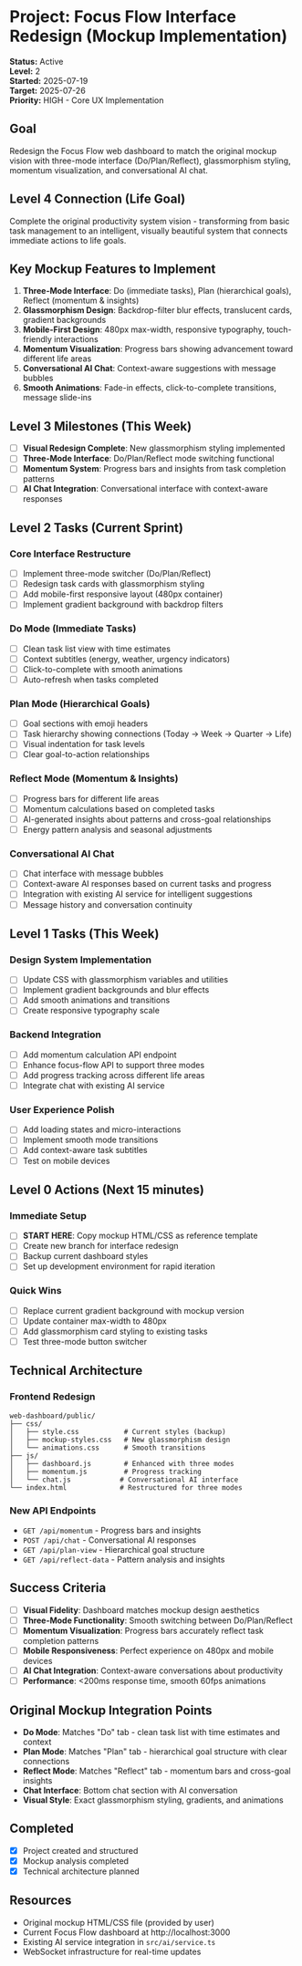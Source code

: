 # Project: Focus Flow Interface Redesign (Mockup Implementation)

**Status:** Active  
**Level:** 2  
**Started:** 2025-07-19  
**Target:** 2025-07-26  
**Priority:** HIGH - Core UX Implementation

## Goal
Redesign the Focus Flow web dashboard to match the original mockup vision with three-mode interface (Do/Plan/Reflect), glassmorphism styling, momentum visualization, and conversational AI chat.

## Level 4 Connection (Life Goal)
Complete the original productivity system vision - transforming from basic task management to an intelligent, visually beautiful system that connects immediate actions to life goals.

## Key Mockup Features to Implement
1. **Three-Mode Interface**: Do (immediate tasks), Plan (hierarchical goals), Reflect (momentum & insights)
2. **Glassmorphism Design**: Backdrop-filter blur effects, translucent cards, gradient backgrounds
3. **Mobile-First Design**: 480px max-width, responsive typography, touch-friendly interactions
4. **Momentum Visualization**: Progress bars showing advancement toward different life areas
5. **Conversational AI Chat**: Context-aware suggestions with message bubbles
6. **Smooth Animations**: Fade-in effects, click-to-complete transitions, message slide-ins

## Level 3 Milestones (This Week)
- [ ] **Visual Redesign Complete**: New glassmorphism styling implemented
- [ ] **Three-Mode Interface**: Do/Plan/Reflect mode switching functional
- [ ] **Momentum System**: Progress bars and insights from task completion patterns
- [ ] **AI Chat Integration**: Conversational interface with context-aware responses

## Level 2 Tasks (Current Sprint)

### Core Interface Restructure
- [ ] Implement three-mode switcher (Do/Plan/Reflect)
- [ ] Redesign task cards with glassmorphism styling
- [ ] Add mobile-first responsive layout (480px container)
- [ ] Implement gradient background with backdrop filters

### Do Mode (Immediate Tasks)
- [ ] Clean task list view with time estimates
- [ ] Context subtitles (energy, weather, urgency indicators)
- [ ] Click-to-complete with smooth animations
- [ ] Auto-refresh when tasks completed

### Plan Mode (Hierarchical Goals)
- [ ] Goal sections with emoji headers
- [ ] Task hierarchy showing connections (Today → Week → Quarter → Life)
- [ ] Visual indentation for task levels
- [ ] Clear goal-to-action relationships

### Reflect Mode (Momentum & Insights)
- [ ] Progress bars for different life areas
- [ ] Momentum calculations based on completed tasks
- [ ] AI-generated insights about patterns and cross-goal relationships
- [ ] Energy pattern analysis and seasonal adjustments

### Conversational AI Chat
- [ ] Chat interface with message bubbles
- [ ] Context-aware AI responses based on current tasks and progress
- [ ] Integration with existing AI service for intelligent suggestions
- [ ] Message history and conversation continuity

## Level 1 Tasks (This Week)

### Design System Implementation
- [ ] Update CSS with glassmorphism variables and utilities
- [ ] Implement gradient backgrounds and blur effects
- [ ] Add smooth animations and transitions
- [ ] Create responsive typography scale

### Backend Integration
- [ ] Add momentum calculation API endpoint
- [ ] Enhance focus-flow API to support three modes
- [ ] Add progress tracking across different life areas
- [ ] Integrate chat with existing AI service

### User Experience Polish
- [ ] Add loading states and micro-interactions
- [ ] Implement smooth mode transitions
- [ ] Add context-aware task subtitles
- [ ] Test on mobile devices

## Level 0 Actions (Next 15 minutes)

### Immediate Setup
- [ ] **START HERE**: Copy mockup HTML/CSS as reference template
- [ ] Create new branch for interface redesign
- [ ] Backup current dashboard styles
- [ ] Set up development environment for rapid iteration

### Quick Wins  
- [ ] Replace current gradient background with mockup version
- [ ] Update container max-width to 480px
- [ ] Add glassmorphism card styling to existing tasks
- [ ] Test three-mode button switcher

## Technical Architecture

### Frontend Redesign
```
web-dashboard/public/
├── css/
│   ├── style.css           # Current styles (backup)
│   ├── mockup-styles.css   # New glassmorphism design
│   └── animations.css      # Smooth transitions
├── js/
│   ├── dashboard.js        # Enhanced with three modes
│   ├── momentum.js         # Progress tracking
│   └── chat.js            # Conversational AI interface
└── index.html             # Restructured for three modes
```

### New API Endpoints
- `GET /api/momentum` - Progress bars and insights
- `POST /api/chat` - Conversational AI responses
- `GET /api/plan-view` - Hierarchical goal structure
- `GET /api/reflect-data` - Pattern analysis and insights

## Success Criteria
- [ ] **Visual Fidelity**: Dashboard matches mockup design aesthetics
- [ ] **Three-Mode Functionality**: Smooth switching between Do/Plan/Reflect
- [ ] **Momentum Visualization**: Progress bars accurately reflect task completion patterns
- [ ] **Mobile Responsiveness**: Perfect experience on 480px and mobile devices
- [ ] **AI Chat Integration**: Context-aware conversations about productivity
- [ ] **Performance**: <200ms response time, smooth 60fps animations

## Original Mockup Integration Points
- **Do Mode**: Matches "Do" tab - clean task list with time estimates and context
- **Plan Mode**: Matches "Plan" tab - hierarchical goal structure with clear connections  
- **Reflect Mode**: Matches "Reflect" tab - momentum bars and cross-goal insights
- **Chat Interface**: Bottom chat section with AI conversation
- **Visual Style**: Exact glassmorphism styling, gradients, and animations

## Completed
- [x] Project created and structured
- [x] Mockup analysis completed
- [x] Technical architecture planned

## Resources
- Original mockup HTML/CSS file (provided by user)
- Current Focus Flow dashboard at http://localhost:3000
- Existing AI service integration in `src/ai/service.ts`
- WebSocket infrastructure for real-time updates